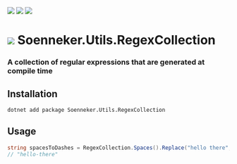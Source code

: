 [![](https://img.shields.io/nuget/v/Soenneker.Utils.RegexCollection.svg?style=for-the-badge)](https://www.nuget.org/packages/Soenneker.Utils.RegexCollection/)
[![](https://img.shields.io/github/actions/workflow/status/soenneker/soenneker.utils.regexcollection/publish-package.yml?style=for-the-badge)](https://github.com/soenneker/soenneker.utils.regexcollection/actions/workflows/publish-package.yml)
[![](https://img.shields.io/nuget/dt/Soenneker.Utils.RegexCollection.svg?style=for-the-badge)](https://www.nuget.org/packages/Soenneker.Utils.RegexCollection/)

# ![](https://user-images.githubusercontent.com/4441470/224455560-91ed3ee7-f510-4041-a8d2-3fc093025112.png) Soenneker.Utils.RegexCollection
### A collection of regular expressions that are generated at compile time

## Installation

```
dotnet add package Soenneker.Utils.RegexCollection
```

## Usage

```csharp
string spacesToDashes = RegexCollection.Spaces().Replace("hello there", "-");
// "hello-there"
```